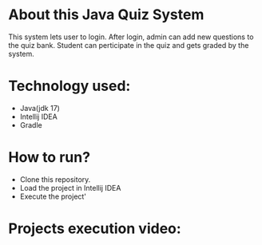 # About this Java Quiz System
This system lets user to login. After login, admin can add new questions to the quiz bank. Student can perticipate in the quiz and gets graded by the system.

# Technology used:
- Java(jdk 17)
- Intellij IDEA
- Gradle

# How to run?
- Clone this repository.
- Load the project in Intellij IDEA
- Execute the project'

# Projects execution video:

